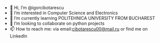 - 👋 Hi, I’m @igorcibotarescu
- 👀 I’m interested in Computer Science and Electronics
- 🌱 I’m currently learning POLITEHNICA UNIVERSITY FROM BUCHAREST
- 💞️ I’m looking to collaborate on python projects
- 📫 How to reach me:
via email:cibotarescu00@mail.ru
or find me on LinkedIn
<!---
igorcibotarescu/igorcibotarescu is a ✨ special ✨ repository because its `README.md` (this file) appears on your GitHub profile.
You can click the Preview link to take a look at your changes.
--->

